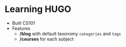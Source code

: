 # Learning HUGO

- Built CS101
- Features
  - **/blog** with default taxonomy `categories` and `tags`
  - **/courses** for each subject